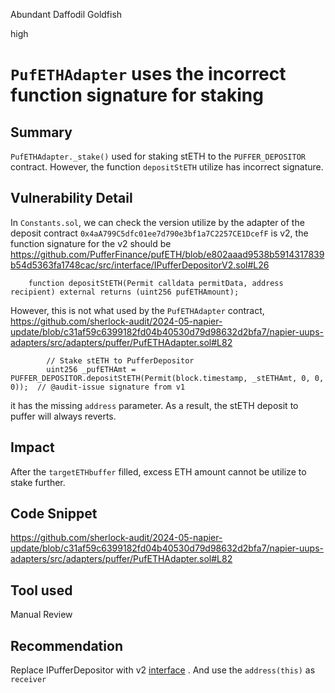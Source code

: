 Abundant Daffodil Goldfish

high

# `PufETHAdapter` uses the incorrect function signature for staking

## Summary
`PufETHAdapter._stake()` used for staking stETH to the `PUFFER_DEPOSITOR` contract. However, the function `depositStETH` utilize has incorrect signature. 
## Vulnerability Detail
In `Constants.sol`, we can check the version utilize by the adapter of the deposit contract `0x4aA799C5dfc01ee7d790e3bf1a7C2257CE1DcefF` is v2, the function signature for the v2 should be
https://github.com/PufferFinance/pufETH/blob/e802aaad9538b5914317839b54d5363fa1748cac/src/interface/IPufferDepositorV2.sol#L26
```solidity
    function depositStETH(Permit calldata permitData, address recipient) external returns (uint256 pufETHAmount);
```
However, this is not what used by the `PufETHAdapter` contract, 
https://github.com/sherlock-audit/2024-05-napier-update/blob/c31af59c6399182fd04b40530d79d98632d2bfa7/napier-uups-adapters/src/adapters/puffer/PufETHAdapter.sol#L82
```solidity
        // Stake stETH to PufferDepositor
        uint256 _pufETHAmt = PUFFER_DEPOSITOR.depositStETH(Permit(block.timestamp, _stETHAmt, 0, 0, 0));  // @audit-issue signature from v1
```

it has the missing `address` parameter. As a result, the stETH deposit to puffer will always reverts.
## Impact
After the `targetETHbuffer` filled, excess ETH amount cannot be utilize to stake further. 
## Code Snippet
https://github.com/sherlock-audit/2024-05-napier-update/blob/c31af59c6399182fd04b40530d79d98632d2bfa7/napier-uups-adapters/src/adapters/puffer/PufETHAdapter.sol#L82
## Tool used
Manual Review

## Recommendation
Replace IPufferDepositor with v2 [interface](https://github.com/PufferFinance/pufETH/blob/main/src/interface/IPufferDepositorV2.sol) . And use the `address(this)` as `receiver`
